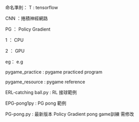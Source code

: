 命名準則：
T : tensorflow

CNN ：捲積神經網路

PG ： Policy Gradient

1 ： CPU

2 ： GPU

eg： e.g

pygame_practice : pygame practiced program 

pygame_resource : pygame reference

ERL-catching ball.py : RL 接球範例

EPG-pong1py : PG pong 範例

PG-pong.py : 最新版本 Policy Gradient pong game訓練 需修改


